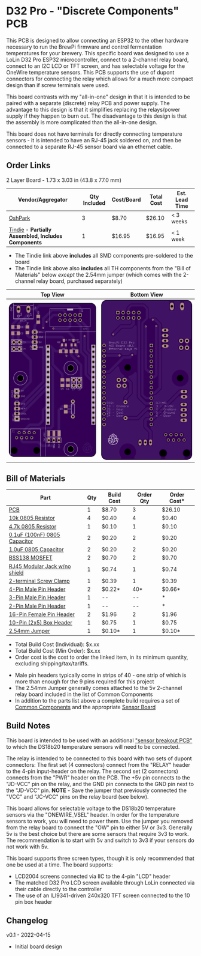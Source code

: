 D32 Pro - "Discrete Components" PCB
===================================

This PCB is designed to allow connecting an ESP32 to the other hardware necessary to run the BrewPi firmware and 
control fermentation temperatures for your brewery. This specific board was designed to use a LoLin D32 Pro ESP32 
microcontroller, connect to a 2-channel relay board, connect to an I2C LCD or TFT screen, and has selectable voltage
for the OneWire temperature sensors. This PCB supports the use of dupont connectors for connecting the relay which 
allows for a much more compact design than if screw terminals were used.

This board contrasts with my "all-in-one" design in that it is intended to be paired with a separate (discrete) relay PCB and power supply. The advantage to this design is that it simplifies replacing the relays/power supply if they happen to burn out. The disadvantage to this design is that the assembly is more complicated than the all-in-one design. 

This board does not have terminals for directly connecting temperature sensors - it is intended to have an RJ-45 jack 
soldered on, and then be connected to a separate RJ-45 sensor board via an ethernet cable. 


Order Links
-----------

2 Layer Board - 1.73 x 3.03 in (43.8 x 77.0 mm)

| Vendor/Aggregator                                                                                                                      | Qty Included | Cost/Board | Total Cost | Est. Lead Time |
|----------------------------------------------------------------------------------------------------------------------------------------|--------------|------------|------------|----------------|
| [OshPark](https://oshpark.com/shared_projects/iRLM23Fa)                                                                                | 3            | $8.70      | $26.10     | < 3 weeks      |
| [Tindie](https://www.tindie.com/products/27251/) - **Partially Assembled, Includes Components** | 1            | $16.95     | $16.95     | < 1 week       |

- The Tindie link above **includes** all SMD components pre-soldered to the board
- The Tindie link above also **includes** all TH components from the "Bill of Materials" below _except_ the 2.54mm jumper (which comes with the 2-channel relay board, purchased separately)



| Top View          | Bottom View          |
| ----------------- |:--------------------:|
| ![Board Top][top] | ![Board Bottom][bot] |

[top]: imgs/D32%20Pro%20-%20TFT%20OneSize%20Top.png "Board Top"
[bot]: imgs/D32%20Pro%20-%20TFT%20OneSize%20Bottom.png "Board Bottom"


Bill of Materials
------------------------------

| Part                                                                                                                           | Qty | Build Cost | Order Qty | Order Cost* |
|--------------------------------------------------------------------------------------------------------------------------------|-----|------------|-----------|-------------|
| [PCB](https://oshpark.com/shared_projects/iRLM23Fa)                                                                            | 1   | $8.70      | 3         | $26.10      |
| [10k 0805 Resistor](https://www.digikey.com/en/products/detail/stackpole-electronics-inc/RNCP0805FTD10K0/2240262)              | 4   | $0.40      | 4         | $0.40       |
| [4.7k 0805 Resistor](https://www.digikey.com/en/products/detail/te-connectivity-passive-product/CRGCQ0805J4K7/8576740)         | 1   | $0.10      | 1         | $0.10       |
| [0.1uF (100nF) 0805 Capacitor](https://www.digikey.com/en/products/detail/samsung-electro-mechanics/CL21B104KACNNNC/3886757)   | 2   | $0.20      | 2         | $0.20       |
| [1.0uF 0805 Capacitor](https://www.digikey.com/en/products/detail/samsung-electro-mechanics/CL21B105KAFNNNE/3886724)           | 2   | $0.20      | 2         | $0.20       |
| [BSS138 MOSFET](https://www.digikey.com/en/products/detail/onsemi/BSS138/244210)                                               | 2   | $0.70      | 2         | $0.70       |
| [RJ45 Modular Jack w/no shield](https://www.digikey.com/en/products/detail/stewart-connector/SS-90000-001/14548964)            | 1   | $0.74      | 1         | $0.74       |
| [2-terminal Screw Clamp](https://www.digikey.com/en/products/detail/w%C3%BCrth-elektronik/691137710002/6644051)                | 1   | $0.39      | 1         | $0.39       |
| [4-Pin Male Pin Header](https://www.digikey.com/en/products/detail/sullins-connector-solutions/PRPC040SAAN-RC/2775214)         | 2   | $0.22*     | 40*       | $0.66*      |
| [3-Pin Male Pin Header](https://www.digikey.com/en/products/detail/sullins-connector-solutions/PRPC040SAAN-RC/2775214)         | 1   | --         | --        | *           |
| [2-Pin Male Pin Header](https://www.digikey.com/en/products/detail/sullins-connector-solutions/PRPC040SAAN-RC/2775214)         | 1   | --         | --        | *           |
| [16-Pin Female Pin Header](https://www.digikey.com/en/products/detail/sullins-connector-solutions/PPTC161LFBN-RC/810154)       | 2   | $1.96      | 2         | $1.96       |
| [10-Pin (2x5) Box Header](https://www.digikey.com/en/products/detail/amphenol-cs-commercial-products/G821EU210AGM00Y/13683147) | 1   | $0.75      | 1         | $0.75       |
| [2.54mm Jumper](https://www.digikey.com/en/products/detail/sullins-connector-solutions/STC02SYAN/76372)                        | 1   | $0.10*     | 1         | $0.10*      |

* Total Build Cost (Individual): $x.xx
* Total Build Cost (Min Order): $x.xx
* Order cost is the cost to order the linked item, in its minimum quantity, excluding shipping/tax/tariffs.

- Male pin headers typically come in strips of 40 - one strip of which is more than enough for the 9 pins required for this project
- The 2.54mm Jumper generally comes attached to the 5v 2-channel relay board included in the list of Common Components
- In addition to the parts list above a complete build requires a set of [Common Components](../ESP8266%20BrewPi%20Boards/Common%20Components.md) and the appropriate [Sensor Board](../BrewPi%20Sensor%20Boards/README.md)



Build Notes
-----------

This board is intended to be used with an additional ["sensor breakout PCB"](../BrewPi%20Sensor%20Boards/README.md) to 
which the DS18b20 temperature sensors will need to be connected. 

The relay is intended to be connected to this board with two sets of dupont connectors: The first set (4 connectors) 
connect from the "RELAY" header to the 4-pin input-header on the relay. The second set (2 connectors) connects from the 
"PWR" header on the PCB. The +5v pin connects to the "JD-VCC" pin on the relay, and the GND pin connects to the GND pin 
next to the "JD-VCC" pin. **NOTE** - Save the jumper that previously connected the "VCC" and "JC-VCC" pins on the relay 
board (see below).

This board allows for selectable voltage to the DS18b20 temperature sensors via the "ONEWIRE_VSEL" header. In order for 
the temperature sensors to work, you will need to power them. Use the jumper you removed from the relay board to connect
the "OW" pin to either 5V or 3v3. Generally 5v is the best choice but there are some sensors that require 3v3 to work. 
The recommendation is to start with 5v and switch to 3v3 if your sensors do not work with 5v.

This board supports three screen types, though it is only recommended that one be used at a time. The board supports:
- LCD2004 screens connected via IIC to the 4-pin "LCD" header
- The matched D32 Pro LCD screen available through LoLin connected via their cable directly to the controller
- The use of an ILI9341-driven 240x320 TFT screen connected to the 10 pin box header



Changelog
---------

v0.1 - 2022-04-15

- Initial board design


